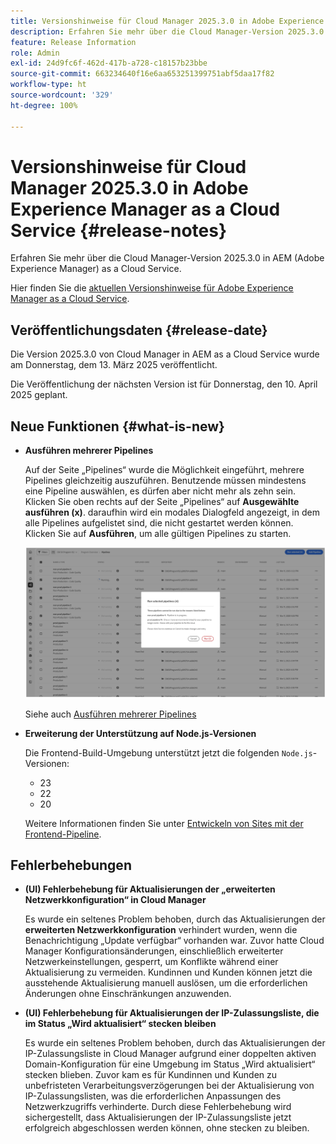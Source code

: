 ```yaml
---
title: Versionshinweise für Cloud Manager 2025.3.0 in Adobe Experience Manager as a Cloud Service
description: Erfahren Sie mehr über die Cloud Manager-Version 2025.3.0 in AEM as a Cloud Service.
feature: Release Information
role: Admin
exl-id: 24d9fc6f-462d-417b-a728-c18157b23bbe
source-git-commit: 663234640f16e6aa653251399751abf5daa17f82
workflow-type: ht
source-wordcount: '329'
ht-degree: 100%

---
```


# Versionshinweise für Cloud Manager 2025.3.0 in Adobe Experience Manager as a Cloud Service {#release-notes}

<!-- https://wiki.corp.adobe.com/display/DMSArchitecture/Cloud+Manager+2025.03.0+Release -->

Erfahren Sie mehr über die Cloud Manager-Version 2025.3.0 in AEM (Adobe Experience Manager) as a Cloud Service.


Hier finden Sie die [aktuellen Versionshinweise für Adobe Experience Manager as a Cloud Service](/help/release-notes/release-notes-cloud/release-notes-current.md).

## Veröffentlichungsdaten {#release-date}

Die Version 2025.3.0 von Cloud Manager in AEM as a Cloud Service wurde am Donnerstag, dem 13. März 2025 veröffentlicht.

Die Veröffentlichung der nächsten Version ist für Donnerstag, den 10. April 2025 geplant.

## Neue Funktionen {#what-is-new}

* **Ausführen mehrerer Pipelines**

  Auf der Seite „Pipelines“ wurde die Möglichkeit eingeführt, mehrere Pipelines gleichzeitig auszuführen. Benutzende müssen mindestens eine Pipeline auswählen, es dürfen aber nicht mehr als zehn sein. Klicken Sie oben rechts auf der Seite „Pipelines“ auf **Ausgewählte ausführen (x)**. daraufhin wird ein modales Dialogfeld angezeigt, in dem alle Pipelines aufgelistet sind, die nicht gestartet werden können. Klicken Sie auf **Ausführen**, um alle gültigen Pipelines zu starten.

  ![Dialogfeld „Ausgewählte Pipelines ausführen“](/help/implementing/cloud-manager/release-notes/assets/run-selected-pipelines.png)

  Siehe auch [Ausführen mehrerer Pipelines](/help/implementing/cloud-manager/configuring-pipelines/managing-pipelines.md#run-multiple-pipelines)

* **Erweiterung der Unterstützung auf Node.js-Versionen**

  Die Frontend-Build-Umgebung unterstützt jetzt die folgenden `Node.js`-Versionen:

   * 23
   * 22
   * 20

  Weitere Informationen finden Sie unter [Entwickeln von Sites mit der Frontend-Pipeline](/help/implementing/developing/introduction/developing-with-front-end-pipelines.md#node-versions). <!-- CMGR-65307 -->

<!--
## Early adoption program {#early-adoption}

Be a part of Cloud Manager's early adoption program and have a chance to test upcoming features. -->


## Fehlerbehebungen

* **(UI) Fehlerbehebung für Aktualisierungen der „erweiterten Netzwerkkonfiguration“ in Cloud Manager**

  Es wurde ein seltenes Problem behoben, durch das Aktualisierungen der **erweiterten Netzwerkkonfiguration** verhindert wurden, wenn die Benachrichtigung „Update verfügbar“ vorhanden war. Zuvor hatte Cloud Manager Konfigurationsänderungen, einschließlich erweiterter Netzwerkeinstellungen, gesperrt, um Konflikte während einer Aktualisierung zu vermeiden. Kundinnen und Kunden können jetzt die ausstehende Aktualisierung manuell auslösen, um die erforderlichen Änderungen ohne Einschränkungen anzuwenden. <!-- CMGR-65913 and CMGR-65788 -->

* **(UI) Fehlerbehebung für Aktualisierungen der IP-Zulassungsliste, die im Status „Wird aktualisiert“ stecken bleiben**

  Es wurde ein seltenes Problem behoben, durch das Aktualisierungen der IP-Zulassungsliste in Cloud Manager aufgrund einer doppelten aktiven Domain-Konfiguration für eine Umgebung im Status „Wird aktualisiert“ stecken blieben. Zuvor kam es für Kundinnen und Kunden zu unbefristeten Verarbeitungsverzögerungen bei der Aktualisierung von IP-Zulassungslisten, was die erforderlichen Anpassungen des Netzwerkzugriffs verhinderte. Durch diese Fehlerbehebung wird sichergestellt, dass Aktualisierungen der IP-Zulassungsliste jetzt erfolgreich abgeschlossen werden können, ohne stecken zu bleiben. <!-- CMGR-65786 -->




<!-- ## Known issues {#known-issues} -->
